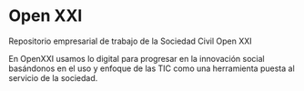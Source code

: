 Open XXI 
=========

Repositorio empresarial de trabajo de la Sociedad Civil Open XXI

En OpenXXI usamos lo digital para progresar en la innovación social basándonos en el uso y enfoque de las TIC como una herramienta puesta al servicio de la sociedad. 
